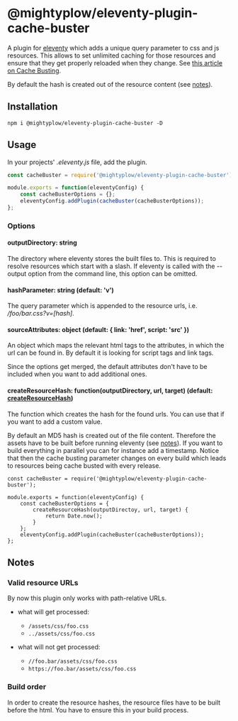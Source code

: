 # @mightyplow/eleventy-plugin-cache-buster

A plugin for [eleventy](https://github.com/11ty/eleventy/) which adds a unique query parameter to css and js resources. 
This allows to set unlimited caching for those resources and ensure that they get properly reloaded when they change.
See [this article on Cache Busting](https://www.keycdn.com/support/what-is-cache-busting/).

By default the hash is created out of the resource content (see [notes](#notes)).

## Installation
````
npm i @mightyplow/eleventy-plugin-cache-buster -D
````

## Usage

In your projects' _.eleventy.js_ file, add the plugin.

````.js
const cacheBuster = require('@mightyplow/eleventy-plugin-cache-buster');

module.exports = function(eleventyConfig) {
    const cacheBusterOptions = {};
    eleventyConfig.addPlugin(cacheBuster(cacheBusterOptions));
};

````

### Options

#### outputDirectory: string

The directory where eleventy stores the built files to. This is required to resolve resources which start with a slash.
If eleventy is called with the --output option from the command line, this option can be omitted.

#### hashParameter: string (default: 'v')

The query parameter which is appended to the resource urls, i.e. _/foo/bar.css?v=[hash]_.

#### sourceAttributes: object (default: { link: 'href', script: 'src' })

An object which maps the relevant html tags to the attributes, in which the url can be found in. By default it is looking
for script tags and link tags.

Since the options get merged, the default attributes don't have to be included when you want to add additional ones.

#### createResourceHash: function(outputDirectory, url, target) (default: [createResourceHash](./src/createResourceHash.js))

The function which creates the hash for the found urls. You can use that if you want to add a custom value. 

By default an MD5 hash is created out of the file content. Therefore the assets have to be built before running eleventy (see [notes](#notes)).
If you want to build everything in parallel you can for instance add a timestamp. Notice that then the
cache busting parameter changes on every build which leads to resources being cache busted with every release.

```
const cacheBuster = require('@mightyplow/eleventy-plugin-cache-buster');

module.exports = function(eleventyConfig) {
    const cacheBusterOptions = {
        createResourceHash(outputDirectoy, url, target) {
            return Date.now();
        }
    };
    eleventyConfig.addPlugin(cacheBuster(cacheBusterOptions));
};
```

## Notes

### Valid resource URLs

By now this plugin only works with path-relative URLs.
- what will get processed:
    - `/assets/css/foo.css`
    - `../assets/css/foo.css`

- what will not get processed:
    - `//foo.bar/assets/css/foo.css`
    - `https://foo.bar/assets/css/foo.css`

### Build order

In order to create the resource hashes, the resource files have to be built
before the html. You have to ensure this in your build process.
